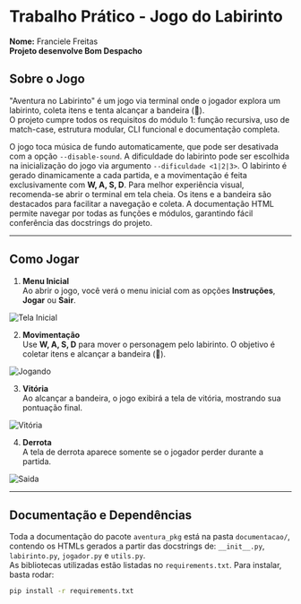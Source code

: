 # Trabalho Prático - Jogo do Labirinto
**Nome:** Franciele Freitas  
**Projeto desenvolve Bom Despacho**   

## Sobre o Jogo
"Aventura no Labirinto" é um jogo via terminal onde o jogador explora um labirinto, coleta itens e tenta alcançar a bandeira (🚩).  
O projeto cumpre todos os requisitos do módulo 1: função recursiva, uso de match-case, estrutura modular, CLI funcional e documentação completa.

O jogo toca música de fundo automaticamente, que pode ser desativada com a opção `--disable-sound`. A dificuldade do labirinto pode ser escolhida na inicialização do jogo via argumento `--dificuldade <1|2|3>`. O labirinto é gerado dinamicamente a cada partida, e a movimentação é feita exclusivamente com **W, A, S, D**. Para melhor experiência visual, recomenda-se abrir o terminal em tela cheia. Os itens e a bandeira são destacados para facilitar a navegação e coleta. A documentação HTML permite navegar por todas as funções e módulos, garantindo fácil conferência das docstrings do projeto.

---

## Como Jogar

1. **Menu Inicial**  
Ao abrir o jogo, você verá o menu inicial com as opções **Instruções**, **Jogar** ou **Sair**.  

![Tela Inicial]()

2. **Movimentação**  
Use **W, A, S, D** para mover o personagem pelo labirinto. O objetivo é coletar itens e alcançar a bandeira (🚩).  

![Jogando]()

3. **Vitória**  
Ao alcançar a bandeira, o jogo exibirá a tela de vitória, mostrando sua pontuação final.  

![Vitória]()

4. **Derrota**  
A tela de derrota aparece somente se o jogador perder durante a partida.  

![Saida]()

---

## Documentação e Dependências

Toda a documentação do pacote `aventura_pkg` está na pasta `documentacao/`, contendo os HTMLs gerados a partir das docstrings de: `__init__.py`, `labirinto.py`, `jogador.py` e `utils.py`.  
As bibliotecas utilizadas estão listadas no `requirements.txt`. Para instalar, basta rodar:

```bash
pip install -r requirements.txt
